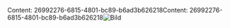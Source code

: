 <span data-ttu-id="66dee-101">Content: 26992276-6815-4801-bc89-b6ad3b626218</span><span class="sxs-lookup"><span data-stu-id="66dee-101">Content: 26992276-6815-4801-bc89-b6ad3b626218</span></span>![Bild](49816e04-642d-4d06-96e7-5699cc3b80d5.png)
